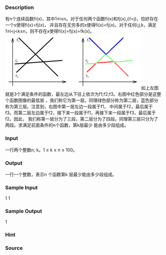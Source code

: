
### Description
有n个连续函数fi(x)，其中1≤i≤n。对于任何两个函数fi(x)和fj(x),(i!=j)，恰好存在一个x使得fi(x)=fj(x)，
并且存在无穷多的x使得fi(x)<fj(x)。对于任何i;j;k，满足1≤i<j<k≤n，则不存在x使得fi(x)=fj(x)=fk(x)。
![](/JudgeOnline/upload/201802/1(8).png)
如上左图就是3个满足条件的函数，最左边从下往上依次为f1;f2;f3。右图中红色部分是这整个函数图像的最低层
，我们称它为第一层。同理绿色部分称为第二层，蓝色部分称为第三层。注意到，右图中第一层左边一段属于f1，
中间属于f2，最后属于f3。而第二层左边属于f2，接下来一段属于f1，再接下来一段属于f3，最后属于f2。因此，
我们称第一层分为了三段，第二层分为了四段。同理第三层只分为了两段。求满足前面条件的n个函数，第k层最少
能由多少段组成。
### Input
一行两个整数n; k。1 ≤ k ≤ n ≤ 100。
### Output
一行一个整数，表示n 个函数第k 层最少能由多少段组成。
### Sample Input
1 1

### Sample Output
1

### Hint

### Source
